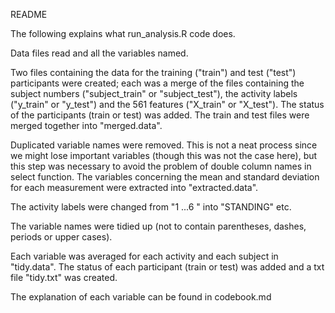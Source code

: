 README

The following explains what run_analysis.R code does.

Data files read and all the variables named.

Two files containing the data for the training ("train") and test ("test") participants were created; each was a merge of the files containing the subject numbers ("subject_train" or "subject_test"), the activity labels ("y_train" or "y_test") and the 561 features ("X_train" or "X_test"). The status of the participants (train or test) was added. The train and test files were merged together into "merged.data".

Duplicated variable names were removed. This is not a neat process since we might lose important variables (though this was not the case here), but this step was necessary to avoid the problem of double column names in select function. 
The variables concerning the mean and standard deviation for each measurement were extracted into "extracted.data".

The activity labels were changed from "1 ...6 " into "STANDING" etc.

The variable names were tidied up (not to contain parentheses, dashes, periods or upper cases).

Each variable was averaged for each activity and each subject in "tidy.data". The status of each participant (train or test) was added and a txt file "tidy.txt" was created.

The explanation of each variable can be found in codebook.md